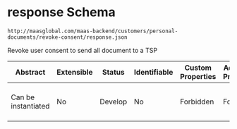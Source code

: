 # response Schema

```
http://maasglobal.com/maas-backend/customers/personal-documents/revoke-consent/response.json
```

Revoke user consent to send all document to a TSP

| Abstract            | Extensible | Status  | Identifiable | Custom Properties | Additional Properties | Defined In                                                                              |
| ------------------- | ---------- | ------- | ------------ | ----------------- | --------------------- | --------------------------------------------------------------------------------------- |
| Can be instantiated | No         | Develop | No           | Forbidden         | Forbidden             | [maas-backend/customers/personal-documents/revoke-consent/response.json](response.json) |
